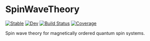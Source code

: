 # SpinWaveTheory

[![Stable](https://img.shields.io/badge/docs-stable-blue.svg)](https://Quantum-Many-Body.github.io/SpinWaveTheory.jl/stable)
[![Dev](https://img.shields.io/badge/docs-dev-blue.svg)](https://Quantum-Many-Body.github.io/SpinWaveTheory.jl/dev)
[![Build Status](https://github.com/Quantum-Many-Body/SpinWaveTheory.jl/workflows/CI/badge.svg)](https://github.com/Quantum-Many-Body/SpinWaveTheory.jl/actions)
[![Coverage](https://codecov.io/gh/Quantum-Many-Body/SpinWaveTheory.jl/branch/master/graph/badge.svg)](https://codecov.io/gh/Quantum-Many-Body/SpinWaveTheory.jl)

Spin wave theory for magnetically ordered quantum spin systems.
